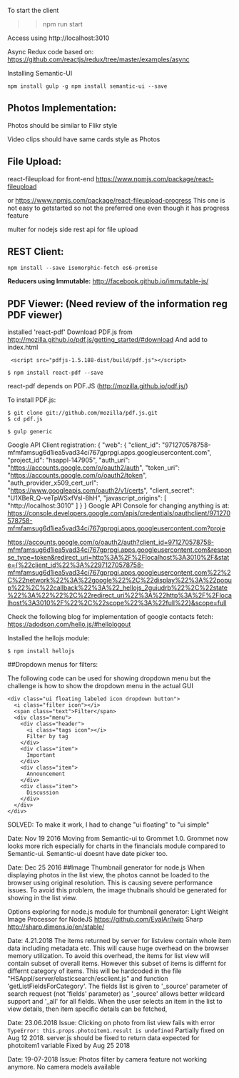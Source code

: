 

To start the client
>> npm run start

Access using http://localhost:3010

Async Redux code based on:
https://github.com/reactjs/redux/tree/master/examples/async

Installing Semantic-UI

`npm install gulp -g
npm install semantic-ui --save`

**Photos Implementation:**
----------------------
Photos should be similar to Flikr style

Video clips should have same cards style as Photos


**File Upload:**
------------


react-fileupload for front-end
https://www.npmjs.com/package/react-fileupload

or
https://www.npmjs.com/package/react-fileupload-progress
This one is not easy to getstarted so not the preferred one even though it has progress feature


multer for nodejs side rest api for file upload

REST Client:
-----------
```
npm install --save isomorphic-fetch es6-promise
```

**Reducers using Immutable:**
http://facebook.github.io/immutable-js/


PDF Viewer: (Need review of the information reg PDF viewer)
-----------------------------------------------------------
installed 'react-pdf'
Download PDF.js from http://mozilla.github.io/pdf.js/getting_started/#download 
And add to index.html 
```
 <script src="pdfjs-1.5.188-dist/build/pdf.js"></script>
```
 

```
$ npm install react-pdf --save
```
react-pdf depends on PDF.JS (http://mozilla.github.io/pdf.js/)

To install PDF.js:
```
$ git clone git://github.com/mozilla/pdf.js.git
$ cd pdf.js

$ gulp generic

```

Google API Client registration:
{
  "web": {
    "client_id": "971270578758-mfmfamsug6d1iea5vad34ci767gprpgi.apps.googleusercontent.com",
    "project_id": "hsappl-147905",
    "auth_uri": "https://accounts.google.com/o/oauth2/auth",
    "token_uri": "https://accounts.google.com/o/oauth2/token",
    "auth_provider_x509_cert_url": "https://www.googleapis.com/oauth2/v1/certs",
    "client_secret": "U1XBeR_Q-veTpWSxfVsl-8hH",
    "javascript_origins": [
      "http://localhost:3010"
    ]
  }
}
Google API Console for changing anything is at:
https://console.developers.google.com/apis/credentials/oauthclient/971270578758-mfmfamsug6d1iea5vad34ci767gprpgi.apps.googleusercontent.com?proje


https://accounts.google.com/o/oauth2/auth?client_id=971270578758-mfmfamsug6d1iea5vad34ci767gprpgi.apps.googleusercontent.com&response_type=token&redirect_uri=http%3A%2F%2Flocalhost%3A3010%2F&state={%22client_id%22%3A%22971270578758-mfmfamsug6d1iea5vad34ci767gprpgi.apps.googleusercontent.com%22%2C%22network%22%3A%22google%22%2C%22display%22%3A%22popup%22%2C%22callback%22%3A%22_hellojs_2guiudrb%22%2C%22state%22%3A%22%22%2C%22redirect_uri%22%3A%22http%3A%2F%2Flocalhost%3A3010%2F%22%2C%22scope%22%3A%22full%22}&scope=full






Check the following blog for implementation of google contacts fetch:
https://adodson.com/hello.js/#hellologout

Installed the hellojs module:
```
$ npm install hellojs
```


##Dropdown menus for filters:

The following code can be used for showing dropdown menu but the challenge is how to show the dropdown menu in the actual GUI
```
<div class="ui floating labeled icon dropdown button">
  <i class="filter icon"></i>
  <span class="text">Filter</span>
  <div class="menu">
    <div class="header">
      <i class="tags icon"></i>
      Filter by tag
    </div>
    <div class="item">
      Important
    </div>
    <div class="item">
      Announcement
    </div>
    <div class="item">
      Discussion
    </div>
  </div>
</div>
```

SOLVED: To make it work, I had to change "ui floating"  to "ui simple"

Date: Nov 19 2016
Moving from Semantic-ui to Grommet 1.0.
Grommet now looks more rich especially for charts in the financials module compared to Semantic-ui.
Semantic-ui doesnt have date picker too.

Date: Dec 25 2016
##Image Thumbnail generator for node.js
When displaying photos in the list view, the photos cannot be loaded to the browser using original resolution. This is causing severe performance issues.
To avoid this problem, the image thubnails should be generated for showing in the list view.
 
Options exploring for node.js module for thumbnail generator:
Light Weight Image Processor for NodeJS https://github.com/EyalAr/lwip
Sharp http://sharp.dimens.io/en/stable/



Date: 4.21.2018
The items returned by server for listview contain whole item data including metadata etc. This will cause huge overhead on the browser memory utilization.
To avoid this overhead, the items for list view will contain subset of overall items. However this subset of items is differnt for differnt category of items. This will be hardcoded in the file "HSAppl/server/elasticsearch/esclient.js" and function 'getListFieldsForCategory'.
The fields list is given to '_source' parameter of search request (not 'fields' parameter) as '_source' allows better wildcard support and '_all' for all fields.
When the user selects an item in the list to view details, then item specific details can be fetched,

Date: 23.06.2018
Issue: Clicking on photo from list view fails with error
```TypeError: this.props.photoitem1.result is undefined```
Partially fixed on Aug 12 2018. server.js should be fixed to return data expected for photoitem1 variable
Fixed by Aug 25 2018


Date: 19-07-2018
Issue: Photos filter by camera feature not working anymore. No camera models available


